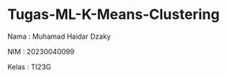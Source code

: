 # Tugas-ML-K-Means-Clustering

Nama    : Muhamad Haidar Dzaky

NIM     : 20230040099

Kelas   : TI23G
